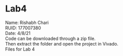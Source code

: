 # Lab4
Name: Rishabh Chari<br/>
RUID: 177007380<br/>
Date: 4/8/21<br/>
Code can be downloaded through a zip file. <br />
Then extract the folder and open the project in Vivado.  <br />
Files for Lab 4
